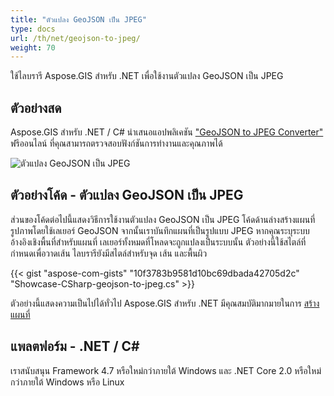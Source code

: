 ```yaml
---
title: "ตัวแปลง GeoJSON เป็น JPEG"
type: docs
url: /th/net/geojson-to-jpeg/
weight: 70
---
```


ใช้ไลบรารี Aspose.GIS สำหรับ .NET เพื่อใช้งานตัวแปลง GeoJSON เป็น JPEG

## **ตัวอย่างสด**

Aspose.GIS สำหรับ .NET / C# นำเสนอแอปพลิเคชัน ["GeoJSON to JPEG Converter"](https://products.aspose.app/gis/viewer/geojson-to-jpeg) ฟรีออนไลน์ ที่คุณสามารถตรวจสอบฟังก์ชันการทำงานและคุณภาพได้

![ตัวแปลง GeoJSON เป็น JPEG](viewer.png)

## **ตัวอย่างโค้ด - ตัวแปลง GeoJSON เป็น JPEG**

ส่วนของโค้ดต่อไปนี้แสดงวิธีการใช้งานตัวแปลง GeoJSON เป็น JPEG โค้ดด้านล่างสร้างแผนที่รูปภาพโดยใช้เลเยอร์ GeoJSON จากนั้นเราบันทึกแผนที่เป็นรูปแบบ JPEG หากคุณระบุระบบอ้างอิงเชิงพื้นที่สำหรับแผนที่ เลเยอร์ทั้งหมดที่โหลดจะถูกแปลงเป็นระบบนั้น
ตัวอย่างนี้ใช้สไตล์ที่กำหนดเพื่อวาดเส้น ไลบรารียังมีสไตล์สำหรับจุด เส้น และพื้นผิว

{{< gist "aspose-com-gists" "10f3783b9581d10bc69dbada42705d2c" "Showcase-CSharp-geojson-to-jpeg.cs" >}}

ตัวอย่างนี้แสดงความเป็นไปได้ทั่วไป Aspose.GIS สำหรับ .NET มีคุณสมบัติมากมายในการ [สร้างแผนที่](https://docs.aspose.com/gis/net/map-rendering/)

## **แพลตฟอร์ม - .NET / C#**

เราสนับสนุน Framework 4.7 หรือใหม่กว่าภายใต้ Windows และ .NET Core 2.0 หรือใหม่กว่าภายใต้ Windows หรือ Linux
